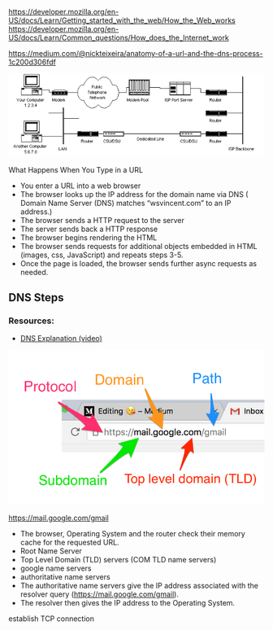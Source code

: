 https://developer.mozilla.org/en-US/docs/Learn/Getting_started_with_the_web/How_the_Web_works
https://developer.mozilla.org/en-US/docs/Learn/Common_questions/How_does_the_Internet_work

https://medium.com/@nickteixeira/anatomy-of-a-url-and-the-dns-process-1c200d306fdf

![Network](https://github.com/purumvisum/interview/blob/master/theoretical-basis/how-internet-works/network.gif)

What Happens When You Type in a URL
* You enter a URL into a web browser
* The browser looks up the IP address for the domain name via DNS 
    ( Domain Name Server (DNS) matches “wsvincent.com” to an IP address.)
* The browser sends a HTTP request to the server
* The server sends back a HTTP response
* The browser begins rendering the HTML
* The browser sends requests for additional objects embedded in HTML (images, css, JavaScript) and repeats steps 3-5.
* Once the page is loaded, the browser sends further async requests as needed.


## DNS Steps

### Resources: 
* [DNS Explanation (video)](https://www.youtube.com/watch?v=72snZctFFtA)

![Url](https://github.com/purumvisum/interview/blob/master/theoretical-basis/how-internet-works/url.png )

https://mail.google.com/gmail
* The browser, Operating System and the router check their memory cache for the requested URL.
* Root Name Server
* Top Level Domain (TLD) servers (COM TLD name servers)
* google name servers
* authoritative name servers
*  The authoritative name servers give the IP address associated with the resolver query (https://mail.google.com/gmail).
* The resolver then gives the IP address to the Operating System. 


establish TCP connection
